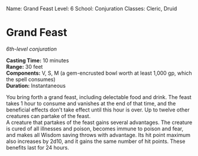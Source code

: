Name: Grand Feast
Level: 6
School: Conjuration
Classes: Cleric, Druid

# Grand Feast 
_6th-level conjuration_ 

**Casting Time:** 10 minutes    
**Range:** 30 feet    
**Components:** V, S, M (a gem-encrusted bowl worth at least 1,000 gp, which the spell consumes)    
**Duration:** Instantaneous 

You bring forth a grand feast, including delectable food and drink. The feast takes 1 hour to consume and vanishes at the end of that time, and the beneficial effects don't take effect until this hour is over. Up to twelve other creatures can partake of the feast.    
A creature that partakes of the feast gains several advantages. The creature is cured of all illnesses and poison, becomes immune to poison and fear, and makes all Wisdom saving throws with advantage. Its hit point maximum also increases by 2d10, and it gains the same number of hit points. These benefits last for 24 hours.